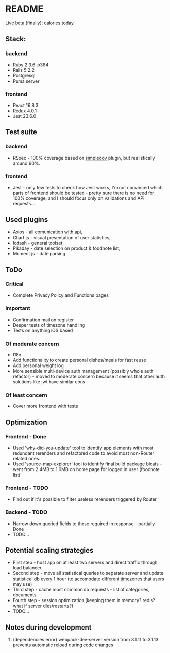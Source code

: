 # README

Live beta (finally): [calories.today](https://calories.today/)

## Stack:

### backend

* Ruby 2.3.6-p384
* Rails 5.2.2
* Postgresql
* Puma server

### frontend

* React 16.8.3
* Redux 4.0.1
* Jest 23.6.0

## Test suite

### backend

* RSpec - 100% coverage based on [simplecov](https://github.com/colszowka/simplecov) plugin, but realistically around 60%.

### frontend

* Jest - only few tests to check how Jest works, I'm not convinced which parts of frontend should be tested - pretty sure there is no need for 100% coverage, and I should focus only on validations and API requests...

## Used plugins

* Axios - all comunication with api, 
* Chart.js - visual presentation of user statistics, 
* lodash - general toolset,
* Pikaday - date selection on product & foodnote list,
* Moment.js - date parsing

## ToDo
### Critical
* Complete Privacy Policy and Functions pages
### Important
* Confirmation mail on register
* Deeper tests of timezone handling
* Tests on anything iOS based
### Of moderate concern
* I18n
* Add functionality to create personal dishes/meals for fast reuse
* Add personal weight log
* More sensible multi-device auth management (possibly whole auth refactor) - moved to moderate concern because it seems that other auth solutions like jwt have similar cons
### Of least concern
* Cover more frontend with tests

## Optimization

### Frontend - Done

* Used 'why-did-you-update' tool to identify app elements with most redundant rerenders and refactored code to avoid most non-Router related ones.
* Used 'source-map-explorer' tool to identify final build package bloats - went from 2.4MB to 1.6MB on home page for logged in user (foodnote list)

### Frontend - TODO

* Find out if it's possible to filter useless rerenders triggered by Router

### Backend - TODO

* Narrow down queried fields to those required in response - partially Done
* TODO...

## Potential scaling strategies

* First step - host app on at least two servers and direct traffic through load balancer
* Second step - move all statistical queries to separate server and update statistical db every 1 hour (to accomodate different timezones that users may use)
* Third step - cache most common db requests - list of categories, documents
* Fourth step - session optimization (keeping them in memory? redis? what if server dies/restarts?)
* TODO...

## Notes during development

1. (dependencies error) webpack-dev-server version from 3.1.11 to 3.1.13 prevents automatic reload during code changes